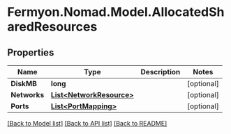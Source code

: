 # Fermyon.Nomad.Model.AllocatedSharedResources

## Properties

Name | Type | Description | Notes
------------ | ------------- | ------------- | -------------
**DiskMB** | **long** |  | [optional] 
**Networks** | [**List&lt;NetworkResource&gt;**](NetworkResource.md) |  | [optional] 
**Ports** | [**List&lt;PortMapping&gt;**](PortMapping.md) |  | [optional] 

[[Back to Model list]](../README.md#documentation-for-models) [[Back to API list]](../README.md#documentation-for-api-endpoints) [[Back to README]](../README.md)

